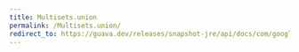 ```yaml
---
title: Multisets.union
permalink: /Multisets.union/
redirect_to: https://guava.dev/releases/snapshot-jre/api/docs/com/google/common/collect/Multisets.html#union-com.google.common.collect.Multiset-com.google.common.collect.Multiset-
---
```

